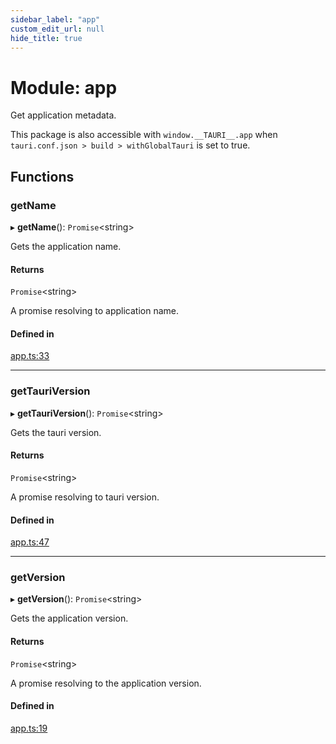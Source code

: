 ```yaml
---
sidebar_label: "app"
custom_edit_url: null
hide_title: true
---
```


# Module: app

Get application metadata.

This package is also accessible with `window.__TAURI__.app` when `tauri.conf.json > build > withGlobalTauri` is set to true.

## Functions

### getName

▸ **getName**(): `Promise`<string\>

Gets the application name.

#### Returns

`Promise`<string\>

A promise resolving to application name.

#### Defined in

[app.ts:33](https://github.com/tauri-apps/tauri/blob/01d4ada/tooling/api/src/app.ts#L33)

___

### getTauriVersion

▸ **getTauriVersion**(): `Promise`<string\>

Gets the tauri version.

#### Returns

`Promise`<string\>

A promise resolving to tauri version.

#### Defined in

[app.ts:47](https://github.com/tauri-apps/tauri/blob/01d4ada/tooling/api/src/app.ts#L47)

___

### getVersion

▸ **getVersion**(): `Promise`<string\>

Gets the application version.

#### Returns

`Promise`<string\>

A promise resolving to the application version.

#### Defined in

[app.ts:19](https://github.com/tauri-apps/tauri/blob/01d4ada/tooling/api/src/app.ts#L19)
